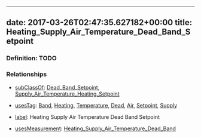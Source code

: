 
---
date: 2017-03-26T02:47:35.627182+00:00
title: Heating_Supply_Air_Temperature_Dead_Band_Setpoint
---
### Definition: TODO

### Relationships

* [subClassOf](http://www.w3.org/2000/01/rdf-schema#subClassOf): [Dead_Band_Setpoint](https://brickschema.org/schema/1.0/Brick#Dead_Band_Setpoint), [Supply_Air_Temperature_Heating_Setpoint](https://brickschema.org/schema/1.0/Brick#Supply_Air_Temperature_Heating_Setpoint)

* [usesTag](https://brickschema.org/schema/1.0/BrickFrame#usesTag): [Band](https://brickschema.org/schema/1.0/BrickTag#Band), [Heating](https://brickschema.org/schema/1.0/BrickTag#Heating), [Temperature](https://brickschema.org/schema/1.0/BrickTag#Temperature), [Dead](https://brickschema.org/schema/1.0/BrickTag#Dead), [Air](https://brickschema.org/schema/1.0/BrickTag#Air), [Setpoint](https://brickschema.org/schema/1.0/BrickTag#Setpoint), [Supply](https://brickschema.org/schema/1.0/BrickTag#Supply)

* [label](http://www.w3.org/2000/01/rdf-schema#label): Heating Supply Air Temperature Dead Band Setpoint

* [usesMeasurement](https://brickschema.org/schema/1.0/BrickFrame#usesMeasurement): [Heating_Supply_Air_Temperature_Dead_Band](https://brickschema.org/schema/1.0/Brick#Heating_Supply_Air_Temperature_Dead_Band)
